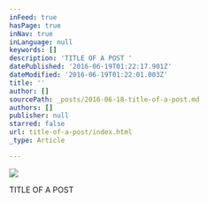 ```yaml
---
inFeed: true
hasPage: true
inNav: true
inLanguage: null
keywords: []
description: 'TITLE OF A POST '
datePublished: '2016-06-19T01:22:17.901Z'
dateModified: '2016-06-19T01:22:01.003Z'
title: ''
author: []
sourcePath: _posts/2016-06-18-title-of-a-post.md
authors: []
publisher: null
starred: false
url: title-of-a-post/index.html
_type: Article

---
```

![](https://the-grid-user-content.s3-us-west-2.amazonaws.com/8fd10f10-6632-47c9-a866-2880a314fdfb.jpg)

TITLE OF A POST